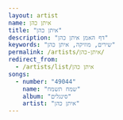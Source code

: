 ```yaml
---
layout: artist
name: איתן כהן
title: "איתן כהן"
description: "דף האמן איתן כהן"
keywords: "שירים, מוזיקה, איתן כהן"
permalink: /artists/איתן-כהן/
redirect_from:
  - /artists/list/איתן כהן
songs:
  - number: "49044"
    name: "שמח תשמח"
    album: "סינגלים"
    artist: "איתן כהן"
---
```

